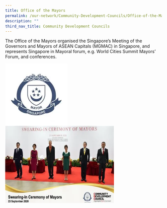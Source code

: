```yaml
---
title: Office of the Mayors
permalink: /our-network/Community-Development-Councils/Office-of-the-Mayors/
description: ""
third_nav_title: Community Development Councils
---
```

The Office of the Mayors organised the Singapore’s Meeting of the Governors and Mayors of ASEAN Capitals (MGMAC) in Singapore, and represents Singapore in Mayoral forum, e.g. World Cities Summit Mayors’ Forum, and conferences.


<img style="width:200px"  align="left" src="/images/Our%20Network/Community%20Development%20Councils/mayoral%20crest.png">
<br><br><br><br><br><br>


<img style="height:250px;width:350px"  align="left" src="/images/Our%20Network/Community%20Development%20Councils/swearing%20in%20mayors.png">